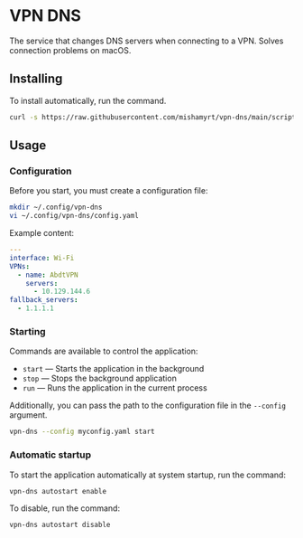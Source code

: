 # VPN DNS

The service that changes DNS servers when connecting to a VPN. Solves connection problems on macOS.

## Installing

To install automatically, run the command.

```sh
curl -s https://raw.githubusercontent.com/mishamyrt/vpn-dns/main/scripts/install_latest.py | python3
```

## Usage

### Configuration

Before you start, you must create a configuration file:

```sh
mkdir ~/.config/vpn-dns
vi ~/.config/vpn-dns/config.yaml
```

Example content:

```yaml
---
interface: Wi-Fi
VPNs:
  - name: AbdtVPN
    servers:
      - 10.129.144.6
fallback_servers:
  - 1.1.1.1
```

### Starting

Commands are available to control the application:

* `start` — Starts the application in the background
* `stop` — Stops the background application
* `run` — Runs the application in the current process

Additionally, you can pass the path to the configuration file in the `--config` argument.

```sh
vpn-dns --config myconfig.yaml start
```

### Automatic startup

To start the application automatically at system startup, run the command:

```sh
vpn-dns autostart enable
```

To disable, run the command:

```sh
vpn-dns autostart disable
```